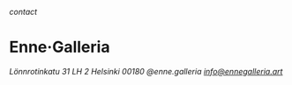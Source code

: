 *contact*
# Enne·Galleria
*Lönnrotinkatu 31 LH 2*
*Helsinki 00180*
*@enne.galleria*
*info@ennegalleria.art*